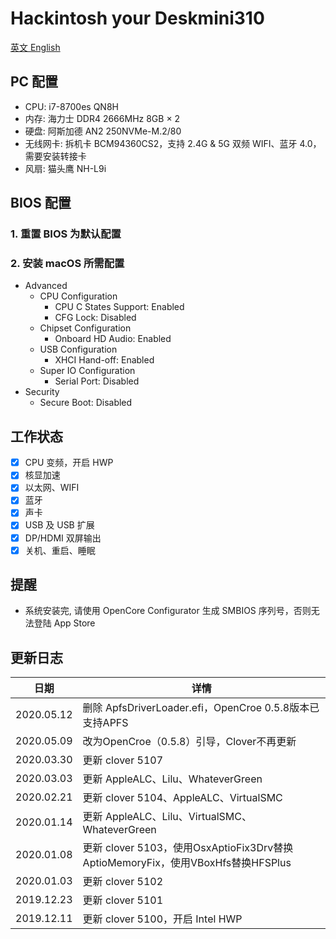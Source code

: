 # Hackintosh your Deskmini310

[英文 English](./README.md)

## PC 配置
* CPU: i7-8700es QN8H
* 内存: 海力士 DDR4 2666MHz 8GB × 2
* 硬盘: 阿斯加德 AN2 250NVMe-M.2/80
* 无线网卡: 拆机卡 BCM94360CS2，支持 2.4G & 5G 双频 WIFI、蓝牙 4.0，需要安装转接卡
* 风扇: 猫头鹰 NH-L9i

## BIOS 配置
### 1. 重置 BIOS 为默认配置

### 2. 安装 macOS 所需配置
* Advanced
  * CPU Configuration
    * CPU C States Support: Enabled
    * CFG Lock: Disabled
  * Chipset Configuration
    * Onboard HD Audio: Enabled
  * USB Configuration
    * XHCI Hand-off: Enabled
  * Super IO Configuration
    * Serial Port: Disabled  
* Security
  * Secure Boot: Disabled

## 工作状态
* [x] CPU 变频，开启 HWP
* [x] 核显加速
* [x] 以太网、WIFI
* [x] 蓝牙
* [x] 声卡
* [x] USB 及 USB 扩展
* [x] DP/HDMI 双屏输出
* [x] 关机、重启、睡眠

## 提醒

* 系统安装完, 请使用 OpenCore Configurator 生成 SMBIOS 序列号，否则无法登陆 App Store

## 更新日志

| 日期      | 详情                                                              |
|-----------|----------------------------------------------------------------------|
| 2020.05.12 | 删除 ApfsDriverLoader.efi，OpenCroe 0.5.8版本已支持APFS|
| 2020.05.09 | 改为OpenCroe（0.5.8）引导，Clover不再更新 |
| 2020.03.30 | 更新 clover 5107 |
| 2020.03.03 | 更新 AppleALC、Lilu、WhateverGreen |
| 2020.02.21 | 更新 clover 5104、AppleALC、VirtualSMC |
| 2020.01.14 | 更新 AppleALC、Lilu、VirtualSMC、WhateverGreen |
| 2020.01.08 | 更新 clover 5103，使用OsxAptioFix3Drv替换AptioMemoryFix，使用VBoxHfs替换HFSPlus |
| 2020.01.03 | 更新 clover 5102 |
| 2019.12.23 | 更新 clover 5101 |
| 2019.12.11 | 更新 clover 5100，开启 Intel HWP |
